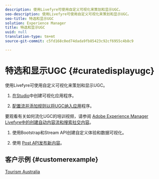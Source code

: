 ```yaml
---
description: 使用Livefyre可使用自定义可视化来策划和显示UGC。
seo-description: 使用Livefyre可使用自定义可视化来策划和显示UGC。
seo-title: 特选和显示UGC
solution: Experience Manager
title: 特选和显示UGC
uuid: null
translation-type: tm+mt
source-git-commit: c5fd168c0ed74dada9fb85423c92cf6955c4b8c9

---
```



# 特选和显示UGC {#curatedisplayugc}

使用Livefyre可使用自定义可视化来策划和显示UGC。

1. [在Studio](/help/using/c-about-apps/c-create-an-app.md)中创建可视化应用程序。

1. [配置流并添加规则以将UGC纳入应用](/help/using/c-streams/c-streams.md)程序。

要观看有关如何流化UGC的培训视频，请参阅 [Adobe Experience Manager Livefyre中的创建自动内容流和搜索社交内容](https://helpx.adobe.com/experience-manager/tutorials.html)。

1. 使用Bootstrap和Stream API创建自定义体验和数据可视化。

1. 使用 [Post API发布新内容](https://api.livefyre.com/docs/apis/by-category/collection-content#operation=urn:livefyre:apis:quill:operations:api:v3.0:collection:post:method=post)。

## 客户示例 {#customerexample}

[Tourism Australia](https://www.australia.com/en-us)

